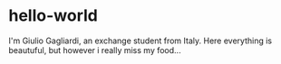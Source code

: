 # hello-world
I'm Giulio Gagliardi, an exchange student from Italy. Here everything is beautuful, but however i really miss my food...
